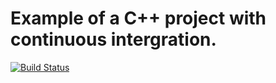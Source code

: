 # Example of a C++ project with continuous intergration.
[![Build Status](https://travis-ci.org/SoftwareForScience/Examplecpp.svg?branch=master)](https://travis-ci.org/SoftwareForScience/Examplecpp)
